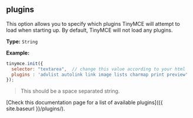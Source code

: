## plugins

This option allows you to specify which plugins TinyMCE will attempt to load when starting up. By default, TinyMCE will not load any plugins.

**Type:** `String`

**Example:**

```js
tinymce.init({
  selector: "textarea",  // change this value according to your html
  plugins : 'advlist autolink link image lists charmap print preview'
});
```

> This should be a space separated string.

[Check this documentation page for a list of available plugins]({{ site.baseurl }}/plugins/).
